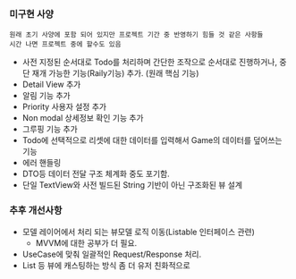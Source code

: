 ### 미구현 사양

    원래 초기 사양에 포함 되어 있지만 프로젝트 기간 중 반영하기 힘들 것 같은 사항들
    시간 나면 프로젝트 중에 할수도 있음

- 사전 지정된 순서대로 Todo를 처리하며 간단한 조작으로 순서대로 진행하거나, 중단 재개 가능한 기능(Raily기능) 추가. (원래 핵심 기능)
- Detail View 추가
- 알림 기능 추가
- Priority 사용자 설정 추가
- Non modal 상세정보 확인 기능 추가
- 그루핑 기능 추가
- Todo에 선택적으로 리셋에 대한 데이터를 입력해서 Game의 데이터를 덮어쓰는 기능
- 에러 핸들링
- DTO등 데이터 전달 구조 체계화 중도 포기함.
- 단일 TextView와 사전 빌드된 String 기반이 아닌 구조화된 뷰 설계 

### 추후 개선사항

- 모델 레이어에서 처리 되는 뷰모델 로직 이동(Listable 인터페이스 관련)
    - MVVM에 대한 공부가 더 필요.
- UseCase에 맞춰 일괄적인 Request/Response 처리. 
- List 등 뷰에 캐스팅하는 방식 좀 더 유저 친화적으로